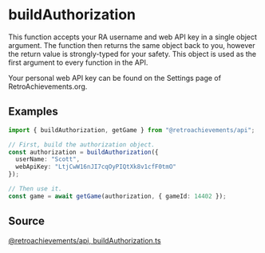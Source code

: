 # buildAuthorization

This function accepts your RA username and web API key in a single object argument. The function then returns the same object back to you, however the return value is strongly-typed for your safety. This object is used as the first argument to every function in the API.

Your personal web API key can be found on the Settings page of RetroAchievements.org.

## Examples

```ts
import { buildAuthorization, getGame } from "@retroachievements/api";

// First, build the authorization object.
const authorization = buildAuthorization({
  userName: "Scott",
  webApiKey: "LtjCwW16nJI7cqOyPIQtXk8v1cfF0tmO"
});

// Then use it.
const game = await getGame(authorization, { gameId: 14402 });
```

## Source

[@retroachievements/api, buildAuthorization.ts](https://github.dev/RetroAchievements/retroachievements-api-js/blob/main/src/utils/public/buildAuthorization.ts)
